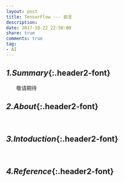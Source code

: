 ```yaml
---
layout: post
title: TensorFlow --- 前言
description: 
date: 2017-10-22 22:50:00
share: true
comments: true
tag:
- AI
---
```

## *1.Summary*{:.header2-font}
&emsp;&emsp;敬请期待
## *2.About*{:.header2-font}
&emsp;&emsp;
## *3.Intoduction*{:.header2-font}
&emsp;&emsp;
## *4.Reference*{:.header2-font}
